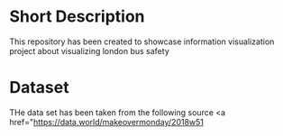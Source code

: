 # Short Description
This repository has been created to showcase information visualization project about visualizing london bus safety
# Dataset
THe data set has been taken from the following source <a href="https://data.world/makeovermonday/2018w51</a>
